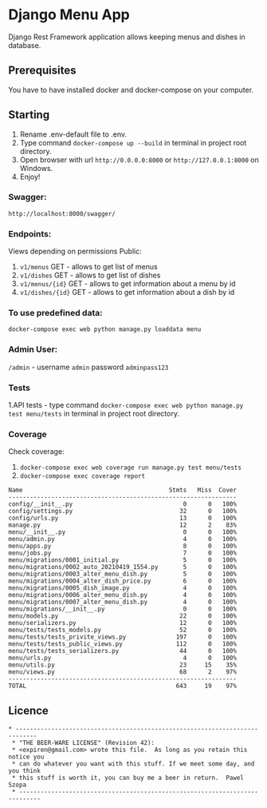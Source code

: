 # Django Menu App
Django Rest Framework application allows keeping menus and dishes in database.

## Prerequisites
You have to have installed docker and docker-compose on your computer.

## Starting
1. Rename .env-default file to .env.
2. Type command `docker-compose up --build` in terminal in project root directory.
3. Open browser with url `http://0.0.0.0:8000` or `http://127.0.0.1:8000` on Windows.
4. Enjoy!

### Swagger:
`http://localhost:8000/swagger/`

### Endpoints:
Views depending on permissions
Public:
1. `v1/menus`  GET - allows to get list of menus
2. `v1/dishes` GET - allows to get list of dishes
3. `v1/menus/{id}` GET - allows to get information about a menu by id
4. `v1/dishes/{id}` GET  - allows to get information about a dish by id

### To use  predefined data:
`docker-compose exec web python manage.py loaddata menu`
### Admin User:
`/admin` - username `admin` password `adminpass123`

### Tests
1.API tests - type command `docker-compose exec web python manage.py test menu/tests` in terminal in project root directory.

### Coverage
Check coverage:
1. `docker-compose exec web coverage run manage.py test menu/tests`
2. `docker-compose exec coverage report`

```text
Name                                         Stmts   Miss  Cover
----------------------------------------------------------------
config/__init__.py                               0      0   100%
config/settings.py                              32      0   100%
config/urls.py                                  13      0   100%
manage.py                                       12      2    83%
menu/__init__.py                                 0      0   100%
menu/admin.py                                    4      0   100%
menu/apps.py                                     8      0   100%
menu/jobs.py                                     7      0   100%
menu/migrations/0001_initial.py                  5      0   100%
menu/migrations/0002_auto_20210419_1554.py       5      0   100%
menu/migrations/0003_alter_menu_dish.py          5      0   100%
menu/migrations/0004_alter_dish_price.py         6      0   100%
menu/migrations/0005_dish_image.py               4      0   100%
menu/migrations/0006_alter_menu_dish.py          4      0   100%
menu/migrations/0007_alter_menu_dish.py          4      0   100%
menu/migrations/__init__.py                      0      0   100%
menu/models.py                                  22      0   100%
menu/serializers.py                             12      0   100%
menu/tests/tests_models.py                      52      0   100%
menu/tests/tests_privite_views.py              197      0   100%
menu/tests/tests_public_views.py               112      0   100%
menu/tests/tests_serializers.py                 44      0   100%
menu/urls.py                                     4      0   100%
menu/utils.py                                   23     15    35%
menu/views.py                                   68      2    97%
----------------------------------------------------------------
TOTAL                                          643     19    97%

```
## Licence
```text
* ----------------------------------------------------------------------------
 * "THE BEER-WARE LICENSE" (Revision 42):
 * <expiren@gmail.com> wrote this file.  As long as you retain this notice you
 * can do whatever you want with this stuff. If we meet some day, and you think
 * this stuff is worth it, you can buy me a beer in return.  Pawel Szopa
 * ----------------------------------------------------------------------------
```

